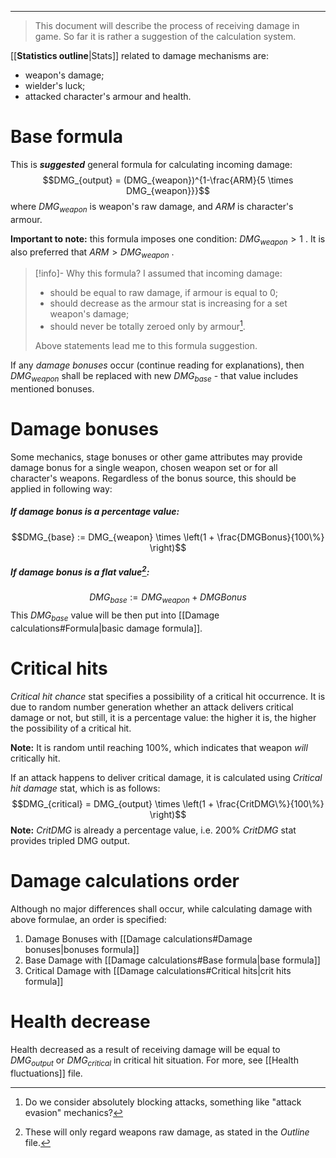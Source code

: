 ___

>This document will describe the process of receiving damage in game. So far it is rather a suggestion of the calculation system.

[[__Statistics outline__|Stats]] related to damage mechanisms are:
- weapon's damage;
- wielder's luck;
- attacked character's armour and health.
# Base formula

This is ***suggested*** general formula for calculating incoming damage:
$$DMG_{output} = (DMG_{weapon})^{1-\frac{ARM}{5 \times DMG_{weapon}}}$$
where $DMG_{weapon}$ is weapon's raw damage, and $ARM$ is character's armour.

**Important to note:** this formula imposes one condition: $DMG_{weapon} > 1$ . It is also preferred that $ARM > DMG_{weapon}$ . 

>[!info]- Why this formula?
>I assumed that incoming damage:
>- should be equal to raw damage, if armour is equal to 0;
>- should decrease as the armour stat is increasing for a set weapon's damage;
>- should never be totally zeroed only by armour[^1].
>
>Above statements lead me to this formula suggestion.

If any *damage bonuses* occur (continue reading for explanations), then $DMG_{weapon}$ shall be replaced with new $DMG_{base}$ - that value includes mentioned bonuses.
# Damage bonuses

Some mechanics, stage bonuses or other game attributes may provide damage bonus for a single weapon, chosen weapon set or for all character's weapons. Regardless of the bonus source, this should be applied in following way:
##### If damage bonus is a percentage value:
$$DMG_{base} := DMG_{weapon} \times \left(1 + \frac{DMGBonus}{100\%} \right)$$
##### If damage bonus is a flat value[^3]\:

$$DMG_{base} := DMG_{weapon} + DMGBonus$$
This $DMG_{base}$ value will be then put into [[Damage calculations#Formula|basic damage formula]].
# Critical hits

*Critical hit chance* stat specifies a possibility of a critical hit occurrence. It is due to random number generation whether an attack delivers critical damage or not, but still, it is a percentage value: the higher it is, the higher the possibility of a critical hit. 

**Note:** It is random until reaching 100%, which indicates that weapon *will* critically hit.

If an attack happens to deliver critical damage, it is calculated using *Critical hit damage* stat, which is as follows:
$$DMG_{critical} = DMG_{output} \times \left(1 + \frac{CritDMG\%}{100\%} \right)$$
**Note:** *CritDMG* is already a percentage value, i.e. 200% *CritDMG* stat provides tripled DMG output.

# Damage calculations order

Although no major differences shall occur, while calculating damage with above formulae, an order is specified:
1. Damage Bonuses with [[Damage calculations#Damage bonuses|bonuses formula]]
2. Base Damage with [[Damage calculations#Base formula|base formula]]
3. Critical Damage with [[Damage calculations#Critical hits|crit hits formula]]
# Health decrease

Health decreased as a result of receiving damage will be equal to $DMG_{output}$ or $DMG_{critical}$ in critical hit situation. For more, see [[Health fluctuations]] file.

[^1]: Do we consider absolutely blocking attacks, something like "attack evasion" mechanics?
[^3]: These will only regard weapons raw damage, as stated in the *Outline* file.